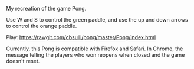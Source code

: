 My recreation of the game Pong.

Use W and S to control the green paddle, and use the up and down arrows to control the orange paddle.

Play: https://rawgit.com/cbsulli/pong/master/Pong/index.html

Currently, this Pong is compatible with Firefox and Safari. In Chrome, the message telling the players who won reopens when closed and the game doesn't reset.
